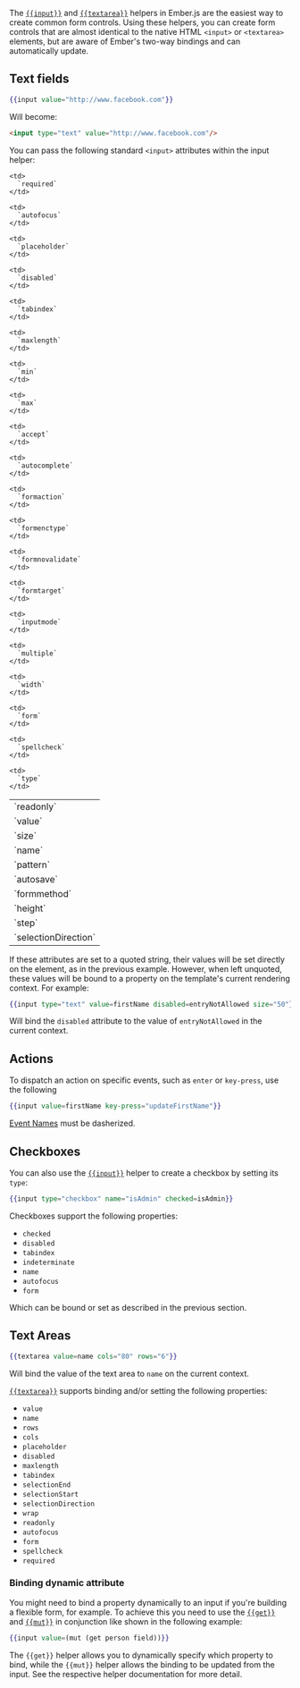The [`{{input}}`](http://emberjs.com/api/classes/Ember.Templates.helpers.html#method_input) and [`{{textarea}}`](http://emberjs.com/api/classes/Ember.Templates.helpers.html#method_textarea) helpers in Ember.js are the easiest way to create common form controls. Using these helpers, you can create form controls that are almost identical to the native HTML `<input>` or `<textarea>` elements, but are aware of Ember's two-way bindings and can automatically update.

## Text fields

```handlebars
{{input value="http://www.facebook.com"}}
```

Will become:

```html
<input type="text" value="http://www.facebook.com"/>
```

You can pass the following standard `<input>` attributes within the input helper:

<table>
  <tr>
    <td>
      `readonly`
    </td>
    
    <td>
      `required`
    </td>
    
    <td>
      `autofocus`
    </td>
  </tr>
  
  <tr>
    <td>
      `value`
    </td>
    
    <td>
      `placeholder`
    </td>
    
    <td>
      `disabled`
    </td>
  </tr>
  
  <tr>
    <td>
      `size`
    </td>
    
    <td>
      `tabindex`
    </td>
    
    <td>
      `maxlength`
    </td>
  </tr>
  
  <tr>
    <td>
      `name`
    </td>
    
    <td>
      `min`
    </td>
    
    <td>
      `max`
    </td>
  </tr>
  
  <tr>
    <td>
      `pattern`
    </td>
    
    <td>
      `accept`
    </td>
    
    <td>
      `autocomplete`
    </td>
  </tr>
  
  <tr>
    <td>
      `autosave`
    </td>
    
    <td>
      `formaction`
    </td>
    
    <td>
      `formenctype`
    </td>
  </tr>
  
  <tr>
    <td>
      `formmethod`
    </td>
    
    <td>
      `formnovalidate`
    </td>
    
    <td>
      `formtarget`
    </td>
  </tr>
  
  <tr>
    <td>
      `height`
    </td>
    
    <td>
      `inputmode`
    </td>
    
    <td>
      `multiple`
    </td>
  </tr>
  
  <tr>
    <td>
      `step`
    </td>
    
    <td>
      `width`
    </td>
    
    <td>
      `form`
    </td>
  </tr>
  
  <tr>
    <td>
      `selectionDirection`
    </td>
    
    <td>
      `spellcheck`
    </td>
    
    <td>
      `type`
    </td>
  </tr>
</table>

If these attributes are set to a quoted string, their values will be set directly on the element, as in the previous example. However, when left unquoted, these values will be bound to a property on the template's current rendering context. For example:

```handlebars
{{input type="text" value=firstName disabled=entryNotAllowed size="50"}}
```

Will bind the `disabled` attribute to the value of `entryNotAllowed` in the current context.

## Actions

To dispatch an action on specific events, such as `enter` or `key-press`, use the following

```handlebars
{{input value=firstName key-press="updateFirstName"}}
```

[Event Names](http://emberjs.com/api/classes/Ember.View.html#toc_event-names) must be dasherized.

## Checkboxes

You can also use the [`{{input}}`](http://emberjs.com/api/classes/Ember.Templates.helpers.html#method_input) helper to create a checkbox by setting its `type`:

```handlebars
{{input type="checkbox" name="isAdmin" checked=isAdmin}}
```

Checkboxes support the following properties:

* `checked`
* `disabled`
* `tabindex`
* `indeterminate`
* `name`
* `autofocus`
* `form`

Which can be bound or set as described in the previous section.

## Text Areas

```handlebars
{{textarea value=name cols="80" rows="6"}}
```

Will bind the value of the text area to `name` on the current context.

[`{{textarea}}`](http://emberjs.com/api/classes/Ember.Templates.helpers.html#method_textarea) supports binding and/or setting the following properties:

* `value`
* `name`
* `rows`
* `cols`
* `placeholder`
* `disabled`
* `maxlength`
* `tabindex`
* `selectionEnd`
* `selectionStart`
* `selectionDirection`
* `wrap`
* `readonly`
* `autofocus`
* `form`
* `spellcheck`
* `required`

### Binding dynamic attribute

You might need to bind a property dynamically to an input if you're building a flexible form, for example. To achieve this you need to use the [`{{get}}`](http://emberjs.com/api/classes/Ember.Templates.helpers.html#method_get) and [`{{mut}}`](http://emberjs.com/api/classes/Ember.Templates.helpers.html#method_mut) in conjunction like shown in the following example:

```handlebars
{{input value=(mut (get person field))}}
```

The `{{get}}` helper allows you to dynamically specify which property to bind, while the `{{mut}}` helper allows the binding to be updated from the input. See the respective helper documentation for more detail.